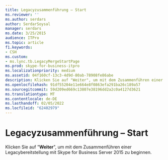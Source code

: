 ```yaml
---
title: Legacyzusammenführung – Start
ms.reviewer: ''
ms.author: serdars
author: SerdarSoysal
manager: serdars
ms.date: 3/25/2015
audience: ITPro
ms.topic: article
f1.keywords:
- CSH
ms.custom:
- ms.lync.tb.LegacyMergeStartPage
ms.prod: skype-for-business-itpro
ms.localizationpriority: medium
ms.assetid: 04f160cf-13c3-4d9d-80ab-78908fe86abe
description: Klicken Sie auf "Weiter", um mit dem Zusammenführen einer Legacybereitstellung mit Skype for Business Server 2015 zu beginnen.
ms.openlocfilehash: 91df55204e11e664e8f0863efa291ba26c189a57
ms.sourcegitcommit: 59d209ed669c13807e38196dd2a2c0a4127d3621
ms.translationtype: MT
ms.contentlocale: de-DE
ms.lasthandoff: 02/05/2022
ms.locfileid: "62402979"
---
```

# <a name="legacy-merge-start"></a>Legacyzusammenführung – Start
 
Klicken Sie auf "**Weiter**", um mit dem Zusammenführen einer Legacybereitstellung mit Skype for Business Server 2015 zu beginnen. 

